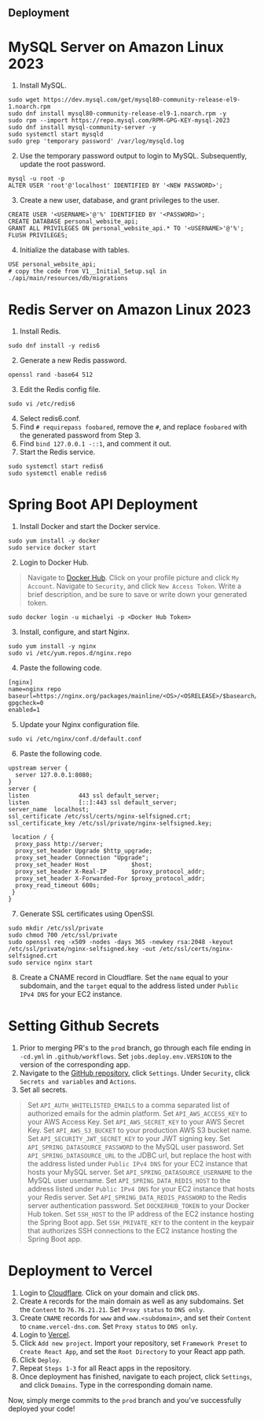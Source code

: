 ## Deployment

# MySQL Server on Amazon Linux 2023

1. Install MySQL.

```shell
sudo wget https://dev.mysql.com/get/mysql80-community-release-el9-1.noarch.rpm 
sudo dnf install mysql80-community-release-el9-1.noarch.rpm -y
sudo rpm --import https://repo.mysql.com/RPM-GPG-KEY-mysql-2023
sudo dnf install mysql-community-server -y
sudo systemctl start mysqld
sudo grep 'temporary password' /var/log/mysqld.log
```

2. Use the temporary password output to login to MySQL. Subsequently, update the root password.

```shell
mysql -u root -p
ALTER USER 'root'@'localhost' IDENTIFIED BY '<NEW PASSWORD>'; 
```

3. Create a new user, database, and grant privileges to the user.

```shell
CREATE USER '<USERNAME>'@'%' IDENTIFIED BY '<PASSWORD>';
CREATE DATABASE personal_website_api;
GRANT ALL PRIVILEGES ON personal_website_api.* TO '<USERNAME>'@'%';
FLUSH PRIVILEGES;
```

4. Initialize the database with tables.

```shell
USE personal_website_api;
# copy the code from V1__Initial_Setup.sql in ./api/main/resources/db/migrations
```

# Redis Server on Amazon Linux 2023

1. Install Redis.

```shell
sudo dnf install -y redis6
```

2. Generate a new Redis password.

```shell
openssl rand -base64 512
```

3. Edit the Redis config file.

```shell
sudo vi /etc/redis6
```

4. Select redis6.conf.
5. Find `# requirepass foobared`, remove the `#`, and replace `foobared` with the generated password from Step 3.
6. Find `bind 127.0.0.1 -::1`, and comment it out.
7. Start the Redis service.

```shell
sudo systemctl start redis6
sudo systemctl enable redis6
```

# Spring Boot API Deployment 

1. Install Docker and start the Docker service.
```shell
sudo yum install -y docker
sudo service docker start
```

2. Login to Docker Hub.

> Navigate to [Docker Hub](https://hub.docker.com/).
> Click on your profile picture and click `My Account`.
> Navigate to `Security`, and click `New Access Token`.
> Write a brief description, and be sure to save or write down your generated token.

```shell
sudo docker login -u michaelyi -p <Docker Hub Token>
```

3. Install, configure, and start Nginx.
```shell
sudo yum install -y nginx
sudo vi /etc/yum.repos.d/nginx.repo
```

4. Paste the following code.
```
[nginx]
name=nginx repo
baseurl=https://nginx.org/packages/mainline/<OS>/<OSRELEASE>/$basearch/
gpgcheck=0
enabled=1 
```

5. Update your Nginx configuration file.
```shell
sudo vi /etc/nginx/conf.d/default.conf
```

6. Paste the following code.
```
upstream server {
  server 127.0.0.1:8080;
}
server {
listen              443 ssl default_server;
listen              [::]:443 ssl default_server;
server_name  localhost;
ssl_certificate /etc/ssl/certs/nginx-selfsigned.crt;
ssl_certificate_key /etc/ssl/private/nginx-selfsigned.key;
 
 location / {
  proxy_pass http://server;
  proxy_set_header Upgrade $http_upgrade;
  proxy_set_header Connection "Upgrade";
  proxy_set_header Host            $host;
  proxy_set_header X-Real-IP       $proxy_protocol_addr;
  proxy_set_header X-Forwarded-For $proxy_protocol_addr;
  proxy_read_timeout 600s;
 }
}
```

7. Generate SSL certificates using OpenSSl.
```shell
sudo mkdir /etc/ssl/private
sudo chmod 700 /etc/ssl/private
sudo openssl req -x509 -nodes -days 365 -newkey rsa:2048 -keyout /etc/ssl/private/nginx-selfsigned.key -out /etc/ssl/certs/nginx-selfsigned.crt
sudo service nginx start
```

8. Create a CNAME record in Cloudflare. Set the `name` equal to your subdomain, and the `target` equal to the address listed under `Public IPv4 DNS` for your EC2 instance.

# Setting Github Secrets

1. Prior to merging PR's to the `prod` branch, go through each file ending in `-cd.yml` in `.github/workflows`. Set `jobs.deploy.env.VERSION` to the version of the corresponding app.
2. Navigate to the [GitHub repository](https://github.com/michaelhyi/personal-website), click `Settings`. Under `Security`, click `Secrets and variables` and `Actions`.
3. Set all secrets.

> Set `API_AUTH_WHITELISTED_EMAILS` to a comma separated list of authorized emails for the admin platform.
> Set `API_AWS_ACCESS_KEY` to your AWS Access Key.
> Set `API_AWS_SECRET_KEY` to your AWS Secret Key.
> Set `API_AWS_S3_BUCKET` to your production AWS S3 bucket name.
> Set `API_SECURITY_JWT_SECRET_KEY` to your JWT signing key.
> Set `API_SPRING_DATASOURCE_PASSWORD` to the MySQL user password. 
> Set `API_SPRING_DATASOURCE_URL` to the JDBC url, but replace the host with the address listed under `Public IPv4 DNS` for your EC2 instance that hosts your MySQL server.
> Set `API_SPRING_DATASOURCE_USERNAME` to the MySQL user username.
> Set `API_SPRING_DATA_REDIS_HOST` to the address listed under `Public IPv4 DNS` for your EC2 instance that hosts your Redis server.
> Set `API_SPRING_DATA_REDIS_PASSWORD` to the Redis server authentication password. 
> Set `DOCKERHUB_TOKEN` to your Docker Hub token.
> Set `SSH_HOST` to the IP address of the EC2 instance hosting the Spring Boot app.
> Set `SSH_PRIVATE_KEY` to the content in the keypair that authorizes SSH connections to the EC2 instance hosting the Spring Boot app.

# Deployment to Vercel

1. Login to [Cloudflare](https://www.cloudflare.com/). Click on your domain and click `DNS`.
2. Create `A` records for the main domain as well as any subdomains. Set the `Content` to `76.76.21.21`. Set `Proxy status` to `DNS only`.
3. Create `CNAME` records for `www` and `www.<subdomain>`, and set their `Content` to `cname.vercel-dns.com`. Set `Proxy status` to `DNS only`. 
4. Login to [Vercel](https://vercel.com/).
5. Click `Add new project`. Import your repository, set `Framework Preset` to `Create React App`, and set the `Root Directory` to your React app path.
6. Click `Deploy`.
7. Repeat `Steps 1-3` for all React apps in the repository. 
8. Once deployment has finished, navigate to each project, click `Settings`, and click `Domains`. Type in the corresponding domain name.

Now, simply merge commits to the `prod` branch and you've successfully deployed your code!
